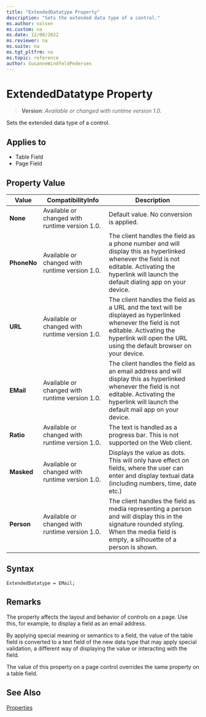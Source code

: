 ```yaml
---
title: "ExtendedDatatype Property"
description: "Sets the extended data type of a control."
ms.author: solsen
ms.custom: na
ms.date: 12/08/2022
ms.reviewer: na
ms.suite: na
ms.tgt_pltfrm: na
ms.topic: reference
author: SusanneWindfeldPedersen
---
```

[//]: # (START>DO_NOT_EDIT)
[//]: # (IMPORTANT:Do not edit any of the content between here and the END>DO_NOT_EDIT.)
[//]: # (Any modifications should be made in the .xml files in the ModernDev repo.)
# ExtendedDatatype Property
> **Version**: _Available or changed with runtime version 1.0._

Sets the extended data type of a control.

## Applies to
-   Table Field
-   Page Field

## Property Value

|Value|CompatibilityInfo|Description|
|-----------|-----------|---------------------------------------|
|**None**|Available or changed with runtime version 1.0.|Default value. No conversion is applied.|
|**PhoneNo**|Available or changed with runtime version 1.0.|The client handles the field as a phone number and will display this as hyperlinked whenever the field is not editable. Activating the hyperlink will launch the default dialing app on your device.|
|**URL**|Available or changed with runtime version 1.0.|The client handles the field as a URL and the text will be displayed as hyperlinked whenever the field is not editable. Activating the hyperlink will open the URL using the default browser on your device.|
|**EMail**|Available or changed with runtime version 1.0.|The client handles the field as an email address and will display this as hyperlinked whenever the field is not editable. Activating the hyperlink will launch the default mail app on your device.|
|**Ratio**|Available or changed with runtime version 1.0.|The text is handled as a progress bar. This is not supported on the Web client.|
|**Masked**|Available or changed with runtime version 1.0.|Displays the value as dots. This will only have effect on fields, where the user can enter and display textual data (including numbers, time, date etc.)|
|**Person**|Available or changed with runtime version 1.0.|The client handles the field as media representing a person and will display this in the signature rounded styling. When the media field is empty, a silhouette of a person is shown.|

[//]: # (IMPORTANT: END>DO_NOT_EDIT)


## Syntax

```AL
ExtendedDatatype = EMail;
```
 
## Remarks

The property affects the layout and behavior of controls on a page. Use this, for example, to display a field as an email address.

By applying special meaning or semantics to a field, the value of the table field is converted to a text field of the new data type that may apply special validation, a different way of displaying the value or interacting with the field.

The value of this property on a page control overrides the same property on a table field.

## See Also

[Properties](devenv-properties.md)